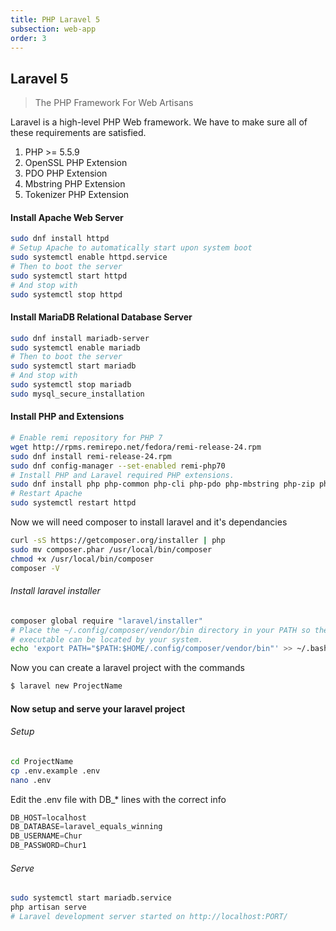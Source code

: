 ```yaml
---
title: PHP Laravel 5      
subsection: web-app
order: 3
---
```


## Laravel 5
> The PHP Framework For Web Artisans

Laravel is a high-level PHP Web framework. We have to make sure all of these requirements are satisfied.

1. PHP >= 5.5.9
2. OpenSSL PHP Extension
3. PDO PHP Extension
4. Mbstring PHP Extension
5. Tokenizer PHP Extension

#### Install Apache Web Server
```bash
sudo dnf install httpd
# Setup Apache to automatically start upon system boot
sudo systemctl enable httpd.service
# Then to boot the server
sudo systemctl start httpd
# And stop with
sudo systemctl stop httpd
```

#### Install MariaDB Relational Database Server
```bash
sudo dnf install mariadb-server
sudo systemctl enable mariadb
# Then to boot the server
sudo systemctl start mariadb
# And stop with
sudo systemctl stop mariadb
sudo mysql_secure_installation
```

#### Install PHP and Extensions
```bash
# Enable remi repository for PHP 7
wget http://rpms.remirepo.net/fedora/remi-release-24.rpm
sudo dnf install remi-release-24.rpm
sudo dnf config-manager --set-enabled remi-php70
# Install PHP and Laravel required PHP extensions.
sudo dnf install php php-common php-cli php-pdo php-mbstring php-zip php-xml
# Restart Apache
sudo systemctl restart httpd
```

Now we will need composer to install laravel and it's dependancies
```bash
curl -sS https://getcomposer.org/installer | php
sudo mv composer.phar /usr/local/bin/composer
chmod +x /usr/local/bin/composer
composer -V
```

###### Install laravel installer
```bash
composer global require "laravel/installer"
# Place the ~/.config/composer/vendor/bin directory in your PATH so the laravel 
# executable can be located by your system.
echo 'export PATH="$PATH:$HOME/.config/composer/vendor/bin"' >> ~/.bash_profile
```

Now you can create a laravel project with the commands 
```bash
$ laravel new ProjectName
```

#### Now setup and serve your laravel project 

###### Setup
```bash
cd ProjectName
cp .env.example .env
nano .env
```

Edit the .env file with DB_* lines with the correct info
```javascript
DB_HOST=localhost
DB_DATABASE=laravel_equals_winning
DB_USERNAME=Chur
DB_PASSWORD=Chur1
```

###### Serve
```bash
sudo systemctl start mariadb.service
php artisan serve
# Laravel development server started on http://localhost:PORT/
```
